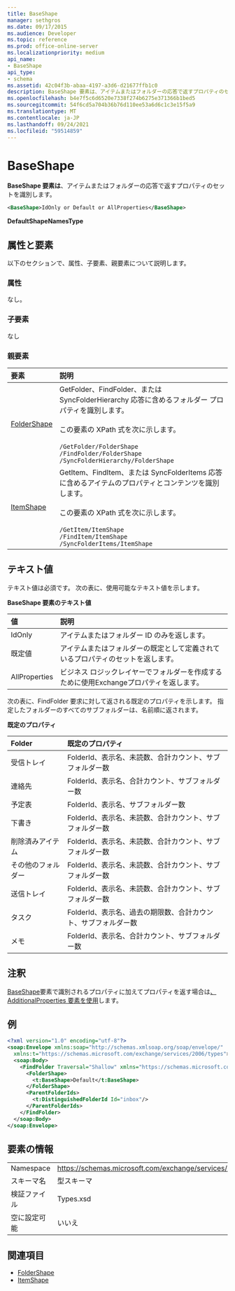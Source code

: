 ```yaml
---
title: BaseShape
manager: sethgros
ms.date: 09/17/2015
ms.audience: Developer
ms.topic: reference
ms.prod: office-online-server
ms.localizationpriority: medium
api_name:
- BaseShape
api_type:
- schema
ms.assetid: 42c04f3b-abaa-4197-a3d6-d21677ffb1c0
description: BaseShape 要素は、アイテムまたはフォルダーの応答で返すプロパティのセットを識別します。
ms.openlocfilehash: b4e7f5c6d6520e7338f274b6275e371366b1bed5
ms.sourcegitcommit: 54f6cd5a704b36b76d110ee53a6d6c1c3e15f5a9
ms.translationtype: MT
ms.contentlocale: ja-JP
ms.lasthandoff: 09/24/2021
ms.locfileid: "59514859"
---
```

# <a name="baseshape"></a>BaseShape

**BaseShape 要素は**、アイテムまたはフォルダーの応答で返すプロパティのセットを識別します。 
  
```xml
<BaseShape>IdOnly or Default or AllProperties</BaseShape>
```

 **DefaultShapeNamesType**
## <a name="attributes-and-elements"></a>属性と要素

以下のセクションで、属性、子要素、親要素について説明します。
  
### <a name="attributes"></a>属性

なし。
  
### <a name="child-elements"></a>子要素

なし
  
### <a name="parent-elements"></a>親要素

|**要素**|**説明**|
|:-----|:-----|
|[FolderShape](foldershape.md) <br/> | GetFolder、FindFolder、または SyncFolderHierarchy 応答に含めるフォルダー プロパティを識別します。<br/><br/>この要素の XPath 式を次に示します。<br/><br/>`/GetFolder/FolderShape` <br/>  `/FindFolder/FolderShape` <br/>  `/SyncFolderHierarchy/FolderShape` <br/> |
|[ItemShape](itemshape.md) <br/> | GetItem、FindItem、または SyncFolderItems 応答に含めるアイテムのプロパティとコンテンツを識別します。<br/><br/>この要素の XPath 式を次に示します。<br/><br/>`/GetItem/ItemShape` <br/>  `/FindItem/ItemShape` <br/>  `/SyncFolderItems/ItemShape` <br/> |
   
## <a name="text-value"></a>テキスト値

テキスト値は必須です。 次の表に、使用可能なテキスト値を示します。
  
**BaseShape 要素のテキスト値**

|**値**|**説明**|
|:-----|:-----|
|IdOnly  <br/> |アイテムまたはフォルダー ID のみを返します。  <br/> |
|既定値  <br/> |アイテムまたはフォルダーの既定として定義されているプロパティのセットを返します。  <br/> |
|AllProperties  <br/> |ビジネス ロジックレイヤーでフォルダーを作成するために使用Exchangeプロパティを返します。  <br/> |
   
次の表に、FindFolder 要求に対して返される既定のプロパティを示します。 指定したフォルダーのすべてのサブフォルダーは、名前順に返されます。
  
**既定のプロパティ**

|**Folder**|**既定のプロパティ**|
|:-----|:-----|
|受信トレイ  <br/> |FolderId、表示名、未読数、合計カウント、サブフォルダー数  <br/> |
|連絡先  <br/> |FolderId、表示名、合計カウント、サブフォルダー数  <br/> |
|予定表  <br/> |FolderId、表示名、サブフォルダー数  <br/> |
|下書き  <br/> |FolderId、表示名、未読数、合計カウント、サブフォルダー数  <br/> |
|削除済みアイテム  <br/> |FolderId、表示名、未読数、合計カウント、サブフォルダー数  <br/> |
|その他のフォルダー  <br/> |FolderId、表示名、未読数、合計カウント、サブフォルダー数  <br/> |
|送信トレイ  <br/> |FolderId、表示名、未読数、合計カウント、サブフォルダー数  <br/> |
|タスク  <br/> |FolderId、表示名、過去の期限数、合計カウント、サブフォルダー数  <br/> |
|メモ  <br/> |FolderId、表示名、合計カウント、サブフォルダー数  <br/> |
   
## <a name="remarks"></a>注釈

[BaseShape](baseshape.md)要素で識別されるプロパティに加えてプロパティを返す場合は[、AdditionalProperties 要素を使用](additionalproperties.md)します。 
  
## <a name="example"></a>例

```XML
<?xml version="1.0" encoding="utf-8"?>
<soap:Envelope xmlns:soap="http://schemas.xmlsoap.org/soap/envelope/"
  xmlns:t="https://schemas.microsoft.com/exchange/services/2006/types">
  <soap:Body>
    <FindFolder Traversal="Shallow" xmlns="https://schemas.microsoft.com/exchange/services/2006/messages">
      <FolderShape>
        <t:BaseShape>Default</t:BaseShape>
      </FolderShape>
      <ParentFolderIds>
        <t:DistinguishedFolderId Id="inbox"/>
      </ParentFolderIds>
    </FindFolder>
  </soap:Body>
</soap:Envelope>
```

## <a name="element-information"></a>要素の情報

|||
|:-----|:-----|
|Namespace  <br/> |https://schemas.microsoft.com/exchange/services/2006/types  <br/> |
|スキーマ名  <br/> |型スキーマ  <br/> |
|検証ファイル  <br/> |Types.xsd  <br/> |
|空に設定可能  <br/> |いいえ  <br/> |
   
## <a name="see-also"></a>関連項目

- [FolderShape](foldershape.md)
- [ItemShape](itemshape.md)

